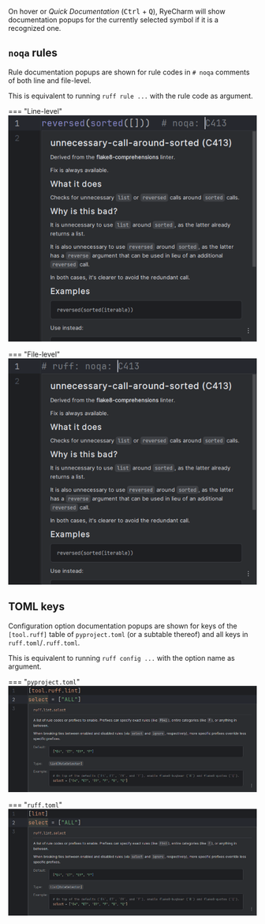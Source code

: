 On hover or <i>Quick Documentation</i> (<kbd>Ctrl</kbd> + <kbd>Q</kbd>),
RyeCharm will show documentation popups for the currently selected symbol
if it is a recognized one.


## `noqa` rules

Rule documentation popups are shown for rule codes
in `# noqa` comments of both line and file-level.

This is equivalent to running `ruff rule ...` with the rule code as argument.

=== "Line-level"
    ![](../assets/ruff-documentation-noqa-demo-line-level.png)

=== "File-level"
    ![](../assets/ruff-documentation-noqa-demo-file-level.png)


## TOML keys

Configuration option documentation popups are shown for
keys of the `[tool.ruff]` table of `pyproject.toml` (or a subtable thereof)
and all keys in `ruff.toml`/`.ruff.toml`.

This is equivalent to running `ruff config ...`
with the option name as argument.

=== "`pyproject.toml`"
    ![](../assets/ruff-documentation-toml-keys-demo-pyproject-toml.png)

=== "`ruff.toml`"
    ![](../assets/ruff-documentation-toml-keys-demo-ruff-toml.png)
